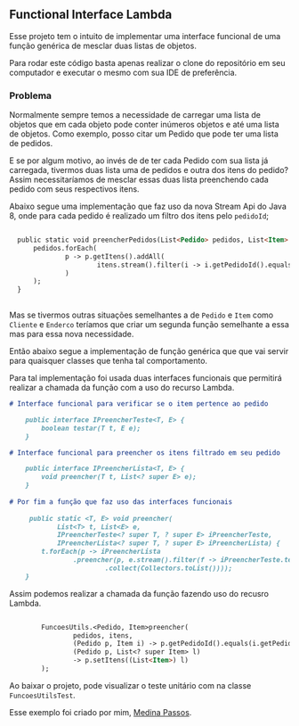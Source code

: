 ## Functional Interface Lambda

Esse projeto tem o intuito de implementar uma interface funcional de uma função genérica de mesclar duas listas de objetos.

Para rodar este código basta apenas realizar o clone do repositório em seu computador e executar o mesmo com sua IDE de preferência.

### Problema

Normalmente sempre temos a necessidade de carregar uma lista de objetos que em cada objeto pode conter inúmeros objetos e até uma lista de objetos. Como exemplo, posso citar um Pedido que pode ter uma lista de pedidos.

E se por algum motivo, ao invés de de ter cada Pedido com sua lista já carregada, tivermos duas lista uma de pedidos e outra dos itens do pedido? Assim necessitaríamos de mesclar essas duas lista preenchendo cada pedido com seus respectivos itens.   

Abaixo segue uma implementação que faz uso da nova Stream Api do Java 8, onde para cada pedido é realizado um filtro dos itens pelo `pedidoId`;

```markdown

  public static void preencherPedidos(List<Pedido> pedidos, List<Item> itens) {
      pedidos.forEach(
              p -> p.getItens().addAll(
                      itens.stream().filter(i -> i.getPedidoId().equals(p.getPedidoId())).collect(Collectors.toList())
              )
      );
  }
  
```

Mas se tivermos outras situações semelhantes a de `Pedido` e `Item` como `Cliente` e `Enderco` teríamos que criar um segunda função semelhante a essa mas para essa nova necessidade.

Então abaixo segue a implementação  de função genérica que que vai servir para quaisquer classes que tenha tal comportamento.

Para tal implementação foi usada duas interfaces funcionais que permitirá realizar a chamada da função com a uso do recurso Lambda.

```markdown
# Interface funcional para verificar se o item pertence ao pedido

    public interface IPreencherTeste<T, E> {
        boolean testar(T t, E e);
    }

# Interface funcional para preencher os itens filtrado em seu pedido

    public interface IPreencherLista<T, E> {
        void preencher(T t, List<? super E> e);
    }
 
# Por fim a função que faz uso das interfaces funcionais
 
     public static <T, E> void preencher(
            List<T> t, List<E> e,
            IPreencherTeste<? super T, ? super E> iPreencherTeste,
            IPreencherLista<? super T, ? super E> iPreencherLista) {
        t.forEach(p -> iPreencherLista
                .preencher(p, e.stream().filter(f -> iPreencherTeste.testar(p, f))
                        .collect(Collectors.toList())));
    }
```

Assim podemos realizar a chamada da função fazendo uso do recusro Lambda.

```markdown

        FuncoesUtils.<Pedido, Item>preencher(
                pedidos, itens,
                (Pedido p, Item i) -> p.getPedidoId().equals(i.getPedidoId()),
                (Pedido p, List<? super Item> l)
                -> p.setItens((List<Item>) l)
        );

```

Ao baixar o projeto, pode visualizar o teste unitário com na classe `FuncoesUtilsTest`.

Esse exemplo foi criado por mim, [Medina Passos](http://medinapassos.com.br).

